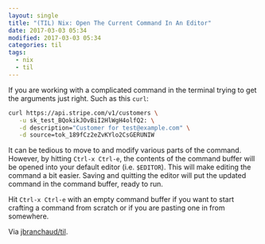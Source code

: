 ```yaml
---
layout: single
title: "(TIL) Nix: Open The Current Command In An Editor"
date: 2017-03-03 05:34
modified: 2017-03-03 05:34
categories: til
tags:
  - nix
  - til
---
```


If you are working with a complicated command in the terminal trying to get
the arguments just right. Such as this `curl`:

```bash
curl https://api.stripe.com/v1/customers \
   -u sk_test_BQokikJOvBiI2HlWgH4olfQ2: \
   -d description="Customer for test@example.com" \
   -d source=tok_189fCz2eZvKYlo2CsGERUNIW
```

It can be tedious to move to and modify various parts of the command.
However, by hitting `Ctrl-x Ctrl-e`, the contents of the command buffer
will be opened into your default editor (i.e. `$EDITOR`). This will make
editing the command a bit easier. Saving and quitting the editor will put
the updated command in the command buffer, ready to run.

Hit `Ctrl-x Ctrl-e` with an empty command buffer if you want to start
crafting a command from scratch or if you are pasting one in from somewhere.

Via [jbranchaud/til](https://github.com/jbranchaud/til).
